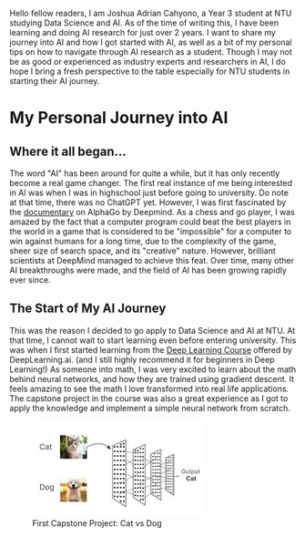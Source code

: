 Hello fellow readers, I am Joshua Adrian Cahyono, a Year 3 student at NTU studying Data Science and AI.
As of the time of writing this, I have been learning and doing AI research for just over 2 years.
I want to share my journey into AI and how I got started with AI, as well as a bit of my personal tips on how to navigate through AI research as a student. Though I may not be as good or experienced as industry experts and researchers in AI, I do hope I bring a fresh perspective to the table especially for NTU students in starting their AI journey.

# My Personal Journey into AI

## Where it all began...
The word "AI" has been around for quite a while, but it has only recently become a real game changer.
The first real instance of me being interested in AI was when I was in highschool just before going to university.
Do note at that time, there was no ChatGPT yet. However, I was first fascinated by the [documentary](https://www.youtube.com/watch?v=WXuK6gekU1Y) on AlphaGo by Deepmind. As a chess and go player, I was amazed by the fact that a computer program could beat the best players in the world in a game that is considered to be "impossible" for a computer to win against humans for a long time, due to the complexity of the game, sheer size of search space, and its "creative" nature. However, brilliant scientists at DeepMind managed to achieve this feat. Over time, many other AI breakthroughs were made, and the field of AI has been growing rapidly ever since.

## The Start of My AI Journey
This was the reason I decided to go apply to Data Science and AI at NTU. At that time, I cannot wait to start learning even before entering university. This was when I first started learning from the [Deep Learning Course](https://www.coursera.org/learn/neural-networks-deep-learning?specialization=deep-learning) offered by DeepLearning.ai. (and I still highly recommend it for beginners in Deep Learning!) As someone into math, I was very excited to learn about the math behind neural networks, and how they are trained using gradient descent. It feels amazing to see the math I love transformed into real life applications. The capstone project in the course was also a great experience as I got to apply the knowledge and implement a simple neural network from scratch.

<figure>
  <img src="../images/cat-vs-dog.jpg" alt="First Capstone Project: Cat vs Dog">
  <figcaption>First Capstone Project: Cat vs Dog</figcaption>
</figure>